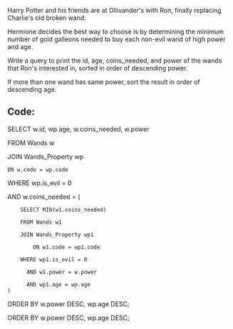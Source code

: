Harry Potter and his friends are at Ollivander's with Ron, finally replacing Charlie's old broken wand.

Hermione decides the best way to choose is by determining the minimum number of gold galleons needed to buy each non-evil wand of high power and age. 

Write a query to print the id, age, coins_needed, and power of the wands that Ron's interested in, sorted in order of descending power. 

If more than one wand has same power, sort the result in order of descending age.

Code:
----
SELECT w.id, wp.age, w.coins_needed, w.power

FROM Wands w

JOIN Wands_Property wp 

    ON w.code = wp.code

WHERE wp.is_evil = 0

  AND w.coins_needed = (
  
        SELECT MIN(w1.coins_needed)
        
        FROM Wands w1
        
        JOIN Wands_Property wp1 
        
            ON w1.code = wp1.code
        
        WHERE wp1.is_evil = 0
        
          AND w1.power = w.power
          
          AND wp1.age = wp.age
    )

ORDER BY w.power DESC, wp.age DESC;

    
ORDER BY w.power DESC, wp.age DESC;
